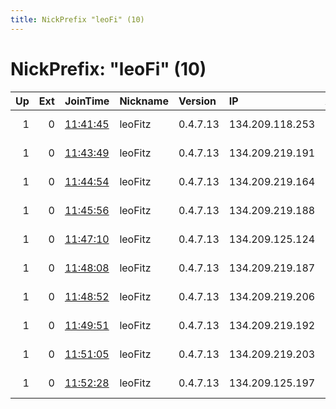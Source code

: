 ```yaml
---
title: NickPrefix "leoFi" (10)
---
```


# NickPrefix: "leoFi" (10)

|   Up |   Ext | JoinTime                                                                                              | Nickname   | Version   | IP              | AS               | CC   |   ORp |   Dirp | OS    | Contact                                   |   eFamMembers |
|-----:|------:|:------------------------------------------------------------------------------------------------------|:-----------|:----------|:----------------|:-----------------|:-----|------:|-------:|:------|:------------------------------------------|--------------:|
|    1 |     0 | [11:41:45](https://nusenu.github.io/OrNetStats/w/relay/41A07781E553736014FE6593715A99AAA023A37D.html) | leoFitz    | 0.4.7.13  | 134.209.118.253 | DIGITALOCEAN-ASN | us   |  9001 |      0 | Linux | &lt;leo.fitz231@gmail.com&gt; @ator: 0xCC |            10 |
|    1 |     0 | [11:43:49](https://nusenu.github.io/OrNetStats/w/relay/B7C8CDA59B6C057942993D5092BFBBC18DB7906F.html) | leoFitz    | 0.4.7.13  | 134.209.219.191 | DIGITALOCEAN-ASN | us   |  9001 |      0 | Linux | &lt;leo.fitz231@gmail.com&gt; @ator: 0xCC |            10 |
|    1 |     0 | [11:44:54](https://nusenu.github.io/OrNetStats/w/relay/EEC1D873B5640D8239D773BF633A2F45E98EEA5B.html) | leoFitz    | 0.4.7.13  | 134.209.219.164 | DIGITALOCEAN-ASN | us   |  9001 |      0 | Linux | &lt;leo.fitz231@gmail.com&gt; @ator: 0xCC |            10 |
|    1 |     0 | [11:45:56](https://nusenu.github.io/OrNetStats/w/relay/1BFDD5ECAF80293A69F4BE3126EA456FD6D9BE6C.html) | leoFitz    | 0.4.7.13  | 134.209.219.188 | DIGITALOCEAN-ASN | us   |  9001 |      0 | Linux | &lt;leo.fitz231@gmail.com&gt; @ator: 0xCC |            10 |
|    1 |     0 | [11:47:10](https://nusenu.github.io/OrNetStats/w/relay/EC3C600752BB80C7852EC6FE9163AD10B95BC2B3.html) | leoFitz    | 0.4.7.13  | 134.209.125.124 | DIGITALOCEAN-ASN | us   |  9001 |      0 | Linux | &lt;leo.fitz231@gmail.com&gt; @ator: 0xCC |            10 |
|    1 |     0 | [11:48:08](https://nusenu.github.io/OrNetStats/w/relay/CB779488326D770E97A5A1FE7C848D47F5B7E5C5.html) | leoFitz    | 0.4.7.13  | 134.209.219.187 | DIGITALOCEAN-ASN | us   |  9001 |      0 | Linux | &lt;leo.fitz231@gmail.com&gt; @ator: 0xCC |            10 |
|    1 |     0 | [11:48:52](https://nusenu.github.io/OrNetStats/w/relay/1770C782E5B015AAE5407576C0201CC3BD8C093C.html) | leoFitz    | 0.4.7.13  | 134.209.219.206 | DIGITALOCEAN-ASN | us   |  9001 |      0 | Linux | &lt;leo.fitz231@gmail.com&gt; @ator: 0xCC |            10 |
|    1 |     0 | [11:49:51](https://nusenu.github.io/OrNetStats/w/relay/D1B7EEA8D91272C950892C760CB986F29C9FDE0D.html) | leoFitz    | 0.4.7.13  | 134.209.219.192 | DIGITALOCEAN-ASN | us   |  9001 |      0 | Linux | &lt;leo.fitz231@gmail.com&gt; @ator: 0xCC |            10 |
|    1 |     0 | [11:51:05](https://nusenu.github.io/OrNetStats/w/relay/584E790514F49C9035E7AF6189DDA7FC6250EA40.html) | leoFitz    | 0.4.7.13  | 134.209.219.203 | DIGITALOCEAN-ASN | us   |  9001 |      0 | Linux | &lt;leo.fitz231@gmail.com&gt; @ator: 0xCC |            10 |
|    1 |     0 | [11:52:28](https://nusenu.github.io/OrNetStats/w/relay/36BA097E918EAF0EA8569B0E5AC515840D53540B.html) | leoFitz    | 0.4.7.13  | 134.209.125.197 | DIGITALOCEAN-ASN | us   |  9001 |      0 | Linux | &lt;leo.fitz231@gmail.com&gt; @ator: 0xCC |            10 |
